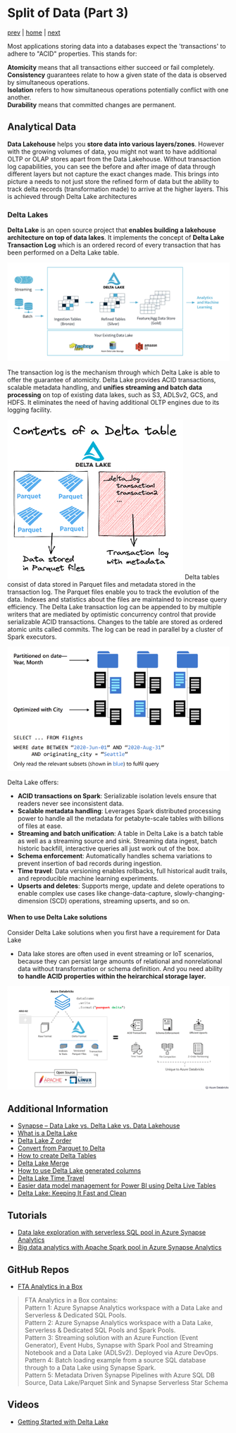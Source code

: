 # Split of Data (Part 3)

[prev](./splitofdata2.md) | [home](./introduction.md)  | [next](./serviceselection.md)

Most applications storing data into a databases expect the 'transactions' to adhere to "ACID" properties. This stands for:

**Atomicity** means that all transactions either succeed or fail completely.</br>
**Consistency** guarantees relate to how a given state of the data is observed by simultaneous operations.</br>
**Isolation** refers to how simultaneous operations potentially conflict with one another.</br>
**Durability** means that committed changes are permanent.</br>

## Analytical Data
**Data Lakehouse** helps you **store data into various layers/zones**. However with the growing volumes of data, you might not want to have additional OLTP or OLAP stores apart from the Data Lakehouse. Without transaction log capabilities, you can see the before and after image of data through different layers but not capture the exact changes made. This brings into picture a needs to not just store the refined form of data but the ability to track delta records (transformation made) to arrive at the higher layers. This is achieved through Delta Lake architectures

### Delta Lakes
**Delta Lake** is an open source project that **enables building a lakehouse architecture on top of data lakes**. It implements the concept of **Delta Lake Transaction Log** which is an ordered record of every transaction that has  been performed on a Delta Lake table.

![DeltaLake](/images/DeltaLakeTopofLakehouse.png)

The transaction log is the mechanism through which Delta Lake is able to offer the guarantee of atomicity. Delta Lake provides ACID transactions, scalable metadata handling, and **unifies streaming and batch data processing** on top of existing data lakes, such as S3, ADLSv2, GCS, and HDFS. It eliminates the need of having additional OLTP engines due to its logging facility.

![DeltaTables](/images/DeltaTables.png)
Delta tables consist of data stored in Parquet files and metadata stored in the transaction log.
The Parquet files enable you to track the evolution of the data. Indexes and statistics about the files are maintained to increase query efficiency. The Delta Lake transaction log can be appended to by multiple writers that are mediated by optimistic concurrency control that provide serializable ACID transactions. Changes to the table are stored as ordered atomic units called commits. The log can be read in parallel by a cluster of Spark executors.

![DeltaLakeQueries](/images/DeltaLakeQueries.png)

Delta Lake offers:

- **ACID transactions on Spark**: Serializable isolation levels ensure that readers never see inconsistent data.
- **Scalable metadata handling**: Leverages Spark distributed processing power to handle all the metadata for petabyte-scale tables with billions of files at ease.
- **Streaming and batch unification**: A table in Delta Lake is a batch table as well as a streaming source and sink. Streaming data ingest, batch historic backfill, interactive queries all just work out of the box.
- **Schema enforcement**: Automatically handles schema variations to prevent insertion of bad records during ingestion.
- **Time travel**: Data versioning enables rollbacks, full historical audit trails, and reproducible machine learning experiments.
- **Upserts and deletes**: Supports merge, update and delete operations to enable complex use cases like change-data-capture, slowly-changing-dimension (SCD) operations, streaming upserts, and so on.

#### When to use Delta Lake solutions
Consider Delta Lake solutions when you first have a requirement for Data Lake

- Data lake stores are often used in event streaming or IoT scenarios, because they can persist large amounts of relational and nonrelational data without transformation or schema definition.
And you need ability **to handle ACID properties within the heirarchical storage layer.**

![DeltaLake](/images/DeltaLakeUsage.png)

## Additional Information
- [Synapse – Data Lake vs. Delta Lake vs. Data Lakehouse](https://techcommunity.microsoft.com/t5/azure-synapse-analytics-blog/synapse-data-lake-vs-delta-lake-vs-data-lakehouse/ba-p/3673653)
- [What is a Delta Lake](https://learn.microsoft.com/azure/synapse-analytics/spark/apache-spark-what-is-delta-lake)
- [Delta Lake Z order](https://delta.io/blog/2023-06-03-delta-lake-z-order/)
- [Convert from Parquet to Delta](https://delta.io/blog/2022-09-23-convert-parquet-to-delta/)
- [How to create Delta Tables](https://delta.io/blog/2022-10-25-create-delta-lake-tables/)
- [Delta Lake Merge](https://delta.io/blog/2023-02-14-delta-lake-merge/)
- [How to use Delta Lake generated columns](https://delta.io/blog/2023-04-12-delta-lake-generated-columns/)
- [Delta Lake Time Travel](https://delta.io/blog/2023-02-01-delta-lake-time-travel/)
- [Easier data model management for Power BI using Delta Live Tables](https://techcommunity.microsoft.com/t5/analytics-on-azure-blog/easier-data-model-management-for-power-bi-using-delta-live/ba-p/3500698)
- [Delta Lake: Keeping It Fast and Clean](https://towardsdatascience.com/delta-lake-keeping-it-fast-and-clean-3c9d4f9e2f5e)

## Tutorials
- [Data lake exploration with serverless SQL pool in Azure Synapse Analytics](https://learn.microsoft.com/azure/synapse-analytics/guidance/proof-of-concept-playbook-serverless-sql-pool)
- [Big data analytics with Apache Spark pool in Azure Synapse Analytics](https://learn.microsoft.com/azure/synapse-analytics/guidance/proof-of-concept-playbook-spark-pool)

## GitHub Repos
* [FTA Analytics in a Box](https://github.com/Azure/AnalyticsinaBox)

> FTA Analytics in a Box contains:</br>
> Pattern 1: Azure Synapse Analytics workspace with a Data Lake and Serverless & Dedicated SQL Pools. </br>
> Pattern 2: Azure Synapse Analytics workspace with a Data Lake, Serverless & Dedicated SQL Pools and Spark Pools.</br>
> Pattern 3: Streaming solution with an Azure Function (Event Generator), Event Hubs, Synapse with Spark Pool and Streaming Notebook and a Data Lake (ADLSv2). Deployed via Azure DevOps.</br>
> Pattern 4: Batch loading example from a source SQL database through to a Data Lake using Synapse Spark.</br>
> Pattern 5: Metadata Driven Synapse Pipelines with Azure SQL DB Source, Data Lake/Parquet Sink and Synapse Serverless Star Schema </br>

## Videos
- [Getting Started with Delta Lake](https://delta.io/blog/2020-09-16-getting-started-with-delta-lake/)
